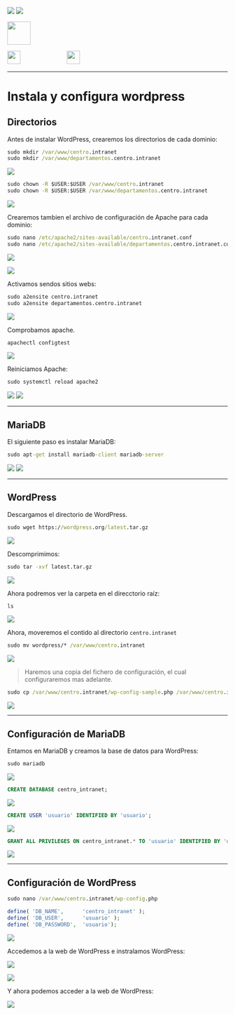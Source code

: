 ![](/.resGen/_bannerD.png#gh-dark-mode-only)
![](/.resGen/_bannerL.png#gh-light-mode-only)

<a href="/ServidoresWeb/readme.md"><img src="/.resGen/_back.svg" width="52.5"></a>

<a href="2.md"><img src="/.resGen/_arrow_r.svg" width="30"></a>
&emsp;&emsp;&emsp;&emsp;&emsp;&emsp;&emsp;
<a href="4.md"><img src="/.resGen/_arrow.svg" width="30"></a>

---

# Instala y configura wordpress

## Directorios

Antes de instalar WordPress, crearemos los directorios de cada dominio:

``` cmd
sudo mkdir /var/www/centro.intranet
sudo mkdir /var/www/departamentos.centro.intranet
```

![](img/11.png)

``` cmd
sudo chown -R $USER:$USER /var/www/centro.intranet
sudo chown -R $USER:$USER /var/www/departamentos.centro.intranet
```

![](img/12.png)

Crearemos tambien el archivo de configuración de Apache para cada dominio:

``` cmd
sudo nano /etc/apache2/sites-available/centro.intranet.conf
sudo nano /etc/apache2/sites-available/departamentos.centro.intranet.conf
```

![](img/13.png)

![](img/14.png)

Activamos sendos sitios webs:

``` cmd
sudo a2ensite centro.intranet
sudo a2ensite departamentos.centro.intranet
```

![](img/15.png)

Comprobamos apache.

``` cmd
apachectl configtest
```

![](img/16.png)


Reiniciamos Apache:

``` cmd
sudo systemctl reload apache2
```

![](img/17.png)
![](img/18.png)

---

## MariaDB

El siguiente paso es instalar MariaDB:

``` cmd
sudo apt-get install mariadb-client mariadb-server
```

![](img/19.png)
![](img/20.png)

---

## WordPress 

Descargamos el directorio de WordPress.

``` cmd
sudo wget https://wordpress.org/latest.tar.gz
```

![](img/21.png)

Descomprimimos:

``` cmd
sudo tar -xvf latest.tar.gz
```

![](img/22.png)

Ahora podremos ver la carpeta en el direcctorio raíz:

``` cmd
ls
```

![](img/23.png)

Ahora, moveremos el contido al directorio `centro.intranet`

``` cmd
sudo mv wordpress/* /var/www/centro.intranet
```

![](img/24.png)

> Haremos una copia del fichero de configuración, el cual configuraremos mas adelante.

``` cmd
sudo cp /var/www/centro.intranet/wp-config-sample.php /var/www/centro.intranet/wp-config.php
```

![](img/30.png)

---

## Configuración de MariaDB

Entamos en MariaDB y creamos la base de datos para WordPress:

``` cmd
sudo mariadb
```

![](img/25.png)

``` sql
CREATE DATABASE centro_intranet;
```

![](img/26.png)

``` sql
CREATE USER 'usuario' IDENTIFIED BY 'usuario';
```

![](img/27.png)

``` sql
GRANT ALL PRIVILEGES ON centro_intranet.* TO 'usuario' IDENTIFIED BY 'usuario';
```

![](img/28.png)

---

## Configuración de WordPress

``` cmd
sudo nano /var/www/centro.intranet/wp-config.php
```
``` php
define( 'DB_NAME',      'centro_intranet' );
define( 'DB_USER',      'usuario' );
define( 'DB_PASSWORD',  'usuario');
```

![](img/29.png)

Accedemos a la web de WordPress e instralamos WordPress:

![](img/31.png)

![](img/32.png)

Y ahora podemos acceder a la web de WordPress:

![](img/33.png)